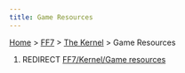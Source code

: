 ```yaml
---
title: Game Resources
---
```


[Home](/ff7-flat-wiki/Main%20Page.md) > [FF7](/ff7-flat-wiki/FF7.md) > [The Kernel](/ff7-flat-wiki/FF7/The%20Kernel.md) > Game Resources

1.  REDIRECT [FF7/Kernel/Game resources][]

  [FF7/Kernel/Game resources]: /ff7-flat-wiki/FF7/Kernel/Game%20resources.md "wikilink"
